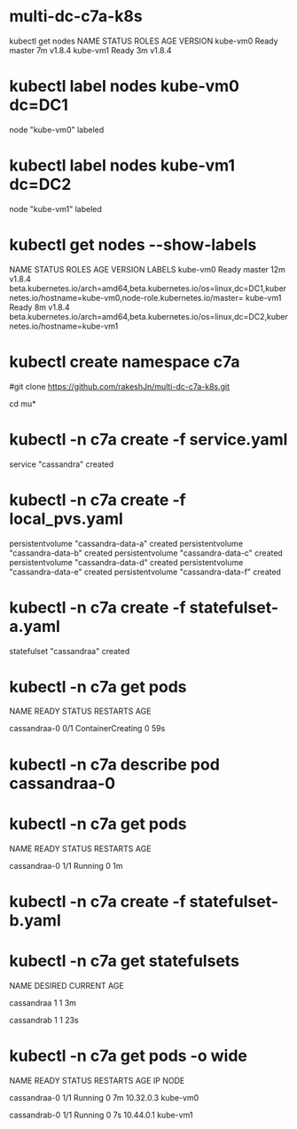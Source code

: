# multi-dc-c7a-k8s

kubectl get nodes
NAME       STATUS    ROLES     AGE       VERSION
kube-vm0   Ready     master    7m        v1.8.4
kube-vm1   Ready     <none>    3m        v1.8.4


# kubectl label nodes kube-vm0 dc=DC1
node "kube-vm0" labeled
# kubectl label nodes kube-vm1 dc=DC2
node "kube-vm1" labeled


# kubectl get nodes --show-labels
NAME       STATUS    ROLES     AGE       VERSION   LABELS
kube-vm0   Ready     master    12m       v1.8.4    beta.kubernetes.io/arch=amd64,beta.kubernetes.io/os=linux,dc=DC1,kubernetes.io/hostname=kube-vm0,node-role.kubernetes.io/master=
kube-vm1   Ready     <none>    8m        v1.8.4    beta.kubernetes.io/arch=amd64,beta.kubernetes.io/os=linux,dc=DC2,kubernetes.io/hostname=kube-vm1


# kubectl create namespace c7a

#git clone https://github.com/rakeshJn/multi-dc-c7a-k8s.git

cd mu*

# kubectl -n c7a create -f service.yaml
service "cassandra" created

# kubectl -n c7a create -f local_pvs.yaml
persistentvolume "cassandra-data-a" created
persistentvolume "cassandra-data-b" created
persistentvolume "cassandra-data-c" created
persistentvolume "cassandra-data-d" created
persistentvolume "cassandra-data-e" created
persistentvolume "cassandra-data-f" created

# kubectl -n c7a create -f statefulset-a.yaml
statefulset "cassandraa" created

# kubectl -n c7a get pods
NAME           READY     STATUS              RESTARTS   AGE

cassandraa-0   0/1       ContainerCreating   0          59s

# kubectl -n c7a describe pod cassandraa-0

# kubectl -n c7a get pods
NAME           READY     STATUS    RESTARTS   AGE

cassandraa-0   1/1       Running   0          1m

# kubectl -n c7a create -f statefulset-b.yaml

# kubectl -n c7a get statefulsets
NAME         DESIRED   CURRENT   AGE

cassandraa   1         1         3m

cassandrab   1         1         23s

# kubectl -n c7a get pods -o wide
NAME           READY     STATUS    RESTARTS   AGE       IP          NODE

cassandraa-0   1/1       Running   0          7m        10.32.0.3   kube-vm0

cassandrab-0   1/1       Running   0          7s        10.44.0.1   kube-vm1

